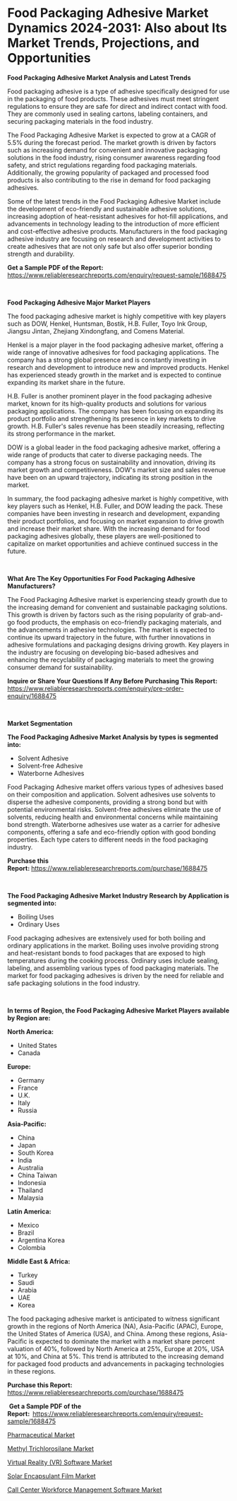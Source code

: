 <p><h1>Food Packaging Adhesive Market Dynamics 2024-2031: Also about Its Market Trends, Projections, and Opportunities</h1></p><p><strong>Food Packaging Adhesive Market Analysis and Latest Trends</strong></p>
<p><p>Food packaging adhesive is a type of adhesive specifically designed for use in the packaging of food products. These adhesives must meet stringent regulations to ensure they are safe for direct and indirect contact with food. They are commonly used in sealing cartons, labeling containers, and securing packaging materials in the food industry.</p><p>The Food Packaging Adhesive Market is expected to grow at a CAGR of 5.5% during the forecast period. The market growth is driven by factors such as increasing demand for convenient and innovative packaging solutions in the food industry, rising consumer awareness regarding food safety, and strict regulations regarding food packaging materials. Additionally, the growing popularity of packaged and processed food products is also contributing to the rise in demand for food packaging adhesives.</p><p>Some of the latest trends in the Food Packaging Adhesive Market include the development of eco-friendly and sustainable adhesive solutions, increasing adoption of heat-resistant adhesives for hot-fill applications, and advancements in technology leading to the introduction of more efficient and cost-effective adhesive products. Manufacturers in the food packaging adhesive industry are focusing on research and development activities to create adhesives that are not only safe but also offer superior bonding strength and durability.</p></p>
<p><strong>Get a Sample PDF of the Report:&nbsp;</strong> <a href="https://www.reliableresearchreports.com/enquiry/request-sample/1688475">https://www.reliableresearchreports.com/enquiry/request-sample/1688475</a></p>
<p>&nbsp;</p>
<p><strong>Food Packaging Adhesive Major Market Players</strong></p>
<p><p>The food packaging adhesive market is highly competitive with key players such as DOW, Henkel, Huntsman, Bostik, H.B. Fuller, Toyo Ink Group, Jiangsu Jintan, Zhejiang Xindongfang, and Comens Material. </p><p>Henkel is a major player in the food packaging adhesive market, offering a wide range of innovative adhesives for food packaging applications. The company has a strong global presence and is constantly investing in research and development to introduce new and improved products. Henkel has experienced steady growth in the market and is expected to continue expanding its market share in the future.</p><p>H.B. Fuller is another prominent player in the food packaging adhesive market, known for its high-quality products and solutions for various packaging applications. The company has been focusing on expanding its product portfolio and strengthening its presence in key markets to drive growth. H.B. Fuller's sales revenue has been steadily increasing, reflecting its strong performance in the market.</p><p>DOW is a global leader in the food packaging adhesive market, offering a wide range of products that cater to diverse packaging needs. The company has a strong focus on sustainability and innovation, driving its market growth and competitiveness. DOW's market size and sales revenue have been on an upward trajectory, indicating its strong position in the market.</p><p>In summary, the food packaging adhesive market is highly competitive, with key players such as Henkel, H.B. Fuller, and DOW leading the pack. These companies have been investing in research and development, expanding their product portfolios, and focusing on market expansion to drive growth and increase their market share. With the increasing demand for food packaging adhesives globally, these players are well-positioned to capitalize on market opportunities and achieve continued success in the future.</p></p>
<p>&nbsp;</p>
<p><strong>What Are The Key Opportunities For Food Packaging Adhesive Manufacturers?</strong></p>
<p><p>The Food Packaging Adhesive market is experiencing steady growth due to the increasing demand for convenient and sustainable packaging solutions. This growth is driven by factors such as the rising popularity of grab-and-go food products, the emphasis on eco-friendly packaging materials, and the advancements in adhesive technologies. The market is expected to continue its upward trajectory in the future, with further innovations in adhesive formulations and packaging designs driving growth. Key players in the industry are focusing on developing bio-based adhesives and enhancing the recyclability of packaging materials to meet the growing consumer demand for sustainability.</p></p>
<p><strong>Inquire or Share Your Questions If Any Before Purchasing This Report:</strong> <a href="https://www.reliableresearchreports.com/enquiry/pre-order-enquiry/1688475">https://www.reliableresearchreports.com/enquiry/pre-order-enquiry/1688475</a></p>
<p>&nbsp;</p>
<p><strong>Market Segmentation</strong></p>
<p><strong>The Food Packaging Adhesive Market Analysis by types is segmented into:</strong></p>
<p><ul><li>Solvent Adhesive</li><li>Solvent-free Adhesive</li><li>Waterborne Adhesives</li></ul></p>
<p><p>Food Packaging Adhesive market offers various types of adhesives based on their composition and application. Solvent adhesives use solvents to disperse the adhesive components, providing a strong bond but with potential environmental risks. Solvent-free adhesives eliminate the use of solvents, reducing health and environmental concerns while maintaining bond strength. Waterborne adhesives use water as a carrier for adhesive components, offering a safe and eco-friendly option with good bonding properties. Each type caters to different needs in the food packaging industry.</p></p>
<p><strong>Purchase this Report:&nbsp;</strong><a href="https://www.reliableresearchreports.com/purchase/1688475">https://www.reliableresearchreports.com/purchase/1688475</a></p>
<p>&nbsp;</p>
<p><strong>The Food Packaging Adhesive Market Industry Research by Application is segmented into:</strong></p>
<p><ul><li>Boiling Uses</li><li>Ordinary Uses</li></ul></p>
<p><p>Food packaging adhesives are extensively used for both boiling and ordinary applications in the market. Boiling uses involve providing strong and heat-resistant bonds to food packages that are exposed to high temperatures during the cooking process. Ordinary uses include sealing, labeling, and assembling various types of food packaging materials. The market for food packaging adhesives is driven by the need for reliable and safe packaging solutions in the food industry.</p></p>
<p>&nbsp;</p>
<p><strong>In terms of Region, the Food Packaging Adhesive Market Players available by Region are:</strong></p>
<p>
    <p> <strong> North America: </strong>
        <ul>
            <li>United States</li>
            <li>Canada</li>
        </ul>
        </p> 
    <p> <strong> Europe: </strong>
        <ul>
            <li>Germany</li>
            <li>France</li>
            <li>U.K.</li>
            <li>Italy</li>
            <li>Russia</li>
        </ul>
        </p> 
    <p> <strong> Asia-Pacific: </strong>
        <ul>
            <li>China</li>
            <li>Japan</li>
            <li>South Korea</li>
            <li>India</li>
            <li>Australia</li>
            <li>China Taiwan</li>
            <li>Indonesia</li>
            <li>Thailand</li>
            <li>Malaysia</li>
        </ul>
        </p> 
    <p> <strong> Latin America: </strong>
        <ul>
            <li>Mexico</li>
            <li>Brazil</li>
            <li>Argentina Korea</li>
            <li>Colombia</li>
        </ul>
        </p> 
    <p> <strong> Middle East & Africa: </strong>
        <ul>
            <li>Turkey</li>
            <li>Saudi</li>
            <li>Arabia</li>
            <li>UAE</li>
            <li>Korea</li>
        </ul>
    </p>
    </p>
<p><p>The food packaging adhesive market is anticipated to witness significant growth in the regions of North America (NA), Asia-Pacific (APAC), Europe, the United States of America (USA), and China. Among these regions, Asia-Pacific is expected to dominate the market with a market share percent valuation of 40%, followed by North America at 25%, Europe at 20%, USA at 10%, and China at 5%. This trend is attributed to the increasing demand for packaged food products and advancements in packaging technologies in these regions.</p></p>
<p><strong>Purchase this Report: </strong><a href="https://www.reliableresearchreports.com/purchase/1688475">https://www.reliableresearchreports.com/purchase/1688475</a></p>
<p>&nbsp;<strong>Get a Sample PDF of the Report:&nbsp;&nbsp;</strong><a href="https://www.reliableresearchreports.com/enquiry/request-sample/1688475">https://www.reliableresearchreports.com/enquiry/request-sample/1688475</a></p>
<p><strong></strong></p>
<p><p><a href="https://gratis-rainforest-2ca.notion.site/Pharmaceutical-Market-Offer-Valuable-Insights-into-Market-Size-Market-Share-Market-Trends-and-Pro-5fa76332b90e4318b376e0cf688ff17e">Pharmaceutical Market</a></p><p><a href="https://github.com/mbisetmhermsr/Market-Research-Report-List-1/blob/main/methyl-trichlorosilane-market.md">Methyl Trichlorosilane Market</a></p><p><a href="https://view.publitas.com/reportprime-1/virtual-reality-vr-software-market-centers-on-aspects-such-as-market-growth-market-share-market-opportunity-and-projected-forecasts-spanning-from-2023-to-2030/">Virtual Reality (VR) Software Market</a></p><p><a href="https://github.com/zjyglelu/Market-Research-Report-List-1/blob/main/solar-encapsulant-film-market.md">Solar Encapsulant Film Market</a></p><p><a href="https://issuu.com/reportprime-2/docs/call-center-workforce-management-software-market-s">Call Center Workforce Management Software Market</a></p></p>